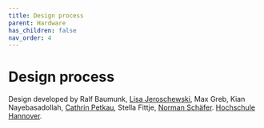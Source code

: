 ```yaml
---
title: Design process
parent: Hardware
has_children: false
nav_order: 4
---
```

# Design process
Design developed by
Ralf Baumunk, [Lisa Jeroschewski](https://www.behance.net/lisajerosc687c/appreciated), Max Greb, Kian Nayebasadollah, [Cathrin Petkau](https://www.cathrinpetkau.de), Stella Fittje, [Norman Schäfer](mailto:norman.schaefer97@web.de). [Hochschule Hannover](https://produktdesign-studium.de).
